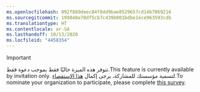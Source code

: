```yaml
---
ms.openlocfilehash: 092f889deec84f8dd9bae8529657cd14b7069216
ms.sourcegitcommit: 199848e78df5cb7c439b001bdbe1ece963593cdb
ms.translationtype: HT
ms.contentlocale: ar-SA
ms.lasthandoff: 10/13/2020
ms.locfileid: "4458354"
---
```

> [!IMPORTANT]
> <span data-ttu-id="903e3-101">تتوفر هذه الميزة حاليًا فقط بموجب دعوة فقط.</span><span class="sxs-lookup"><span data-stu-id="903e3-101">This feature is currently available by invitation only.</span></span> <span data-ttu-id="903e3-102">لتسمية مؤسستك للمشاركة، يرجى إكمال [هذا الاستقصاء](https://aka.ms/ax2012upgrade).</span><span class="sxs-lookup"><span data-stu-id="903e3-102">To nominate your organization to participate, please complete [this survey](https://aka.ms/ax2012upgrade).</span></span> 
